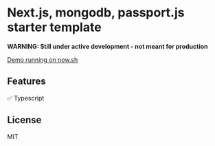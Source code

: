 # Next.js, mongodb, passport.js starter template

**WARNING: Still under active development - not meant for production**

[Demo running on now.sh](https://nextjs-starter.etiennek.now.sh/)

## Features

✅ Typescript

## License

MIT
